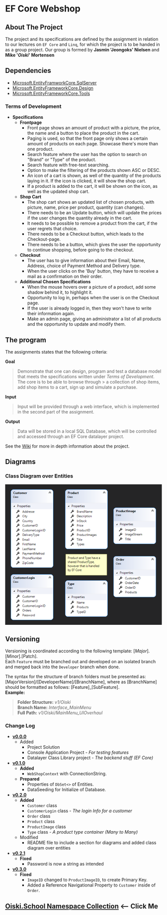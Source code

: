 # EF Core Webshop

## About The Project
The project and its specifications are defined by the assignment in relation to our lectures on `EF Core` and `Linq`, for which the project is to be handed in as a group project. Our group is formed by **Jasmin 'Jeongoks' Nielsen** and **Mike '_Oiski_' Mortensen**

## Dependencies
- [Microsoft.EntityFramworkCore.SqlServer](https://www.nuget.org/packages/Microsoft.EntityFrameworkCore.SqlServer/)
- [Microsoft.EntityFrameworkCore.Design](https://www.nuget.org/packages/Microsoft.EntityFrameworkCore.Design/5.0.10)
- [Microsoft.EntityFrameworkCore.Tools](https://www.nuget.org/packages/Microsoft.EntityFrameworkCore.Tools/5.0.10)

### Terms of Development

- **Specifications**
  - **Frontpage**
    - Front page shows an amount of product with a picture, the price, the name and a button to place the product in the cart.
    - Paging is used, so that the front page only shows a certain amount of products on each page. Showcase there's more than one product.
    - Search feature where the user has the option to search on "Brand" or "Type" of the product.
    - Search feature with free-text searching.
    - Option to make the filtering of the products shown ASC or DESC.
    - An icon of a cart is shown, as well of the quantity of the products laying in it. If the icon is clicked, it will show the shop cart.
    - If a product is added to the cart, it will be shown on the icon, as well as the updated shop cart.
  - **Shop Cart**
    - The shop cart shows an updated list of chosen products, with picture, name, price per product, quantity (can changes).
    - There needs to be an Update button, which will update the prices if the user changes the quantity already in the cart.
    - It needs to be possible to remove a product from the cart, if the user regrets that choice.
    - There needs to be a Checkout button, which leads to the Checkout-page.
    - There needs to be a button, which gives the user the opportunity to continue shopping, before going to the checkout.
  - **Checkout**
    - The user has to give information about their Email, Name, Address, choice of Payment Method and Delivery type.
    - When the user clicks on the 'Buy' button, they have to receive a mail as a confirmation on their order.
  - **Additional Chosen Specifications**
    - When the mouse hovers over a picture of a product, add some shadow behind it, to highlight it.
    - Opportunity to log in, perhaps when the user is on the Checkout page.
    - If the user is already logged in, then they won't have to write their information again.
    - Make an admin page, giving an administrator a list of all products and the opportunity to update and modify them.

## The program
The assignments states that the following criteria:

**Goal**
> Demonstrate that one can design, program and test a database model that meets the specifications written under _Terms of Development_. The core is to be able to browse through > a collection of shop items, add shop items to a cart, sign up and simulate a purchase.

**Input**
> Input will be provided through a web interface, which is implemented in the second part of the assignment.

**Output**
> Data will be stored in a local SQL Database, which will be controlled and accessed through an EF Core datalayer project.

See the [Wiki](https://github.com/ZhakalenDk/Oiski.School.Wepshop_H3_2021/wiki) for more in depth information about the project.

## Diagrams

### Class Diagram over Entities
![ClassDiagram](./Images/Webshop_ClassDiagram.png)

## Versioning
Versioning is coordinated according to the following template: [_Major_].[_Minor_].[Patch].\
Each `Feature` must be branched out and developed on an isolated branch and merged back into the `Developer` branch when done.

The syntax for the structure of branch folders must be presented as: [MajorVersion]/[DeveloperName]/[BranchName], where as [BranchName] should be formatted as follows: [Feature]_[SubFeature].\
**Example:**
>**Folder Structure:** _v1/Oiski_ \
>**Branch Name:** _Interface_MainMenu_ \
>**Full Path:** _v1/Oiski/MainMenu_UIOverhaul_

### Change Log
- **[v0.0.0](https://github.com/Mike-Mortensen-Portfolio/Oiski.School.Webshop_H3_2021/releases/tag/v0.0.0)**
    - Added
      - Project Solution
      - Console Application Project - _For testing features_
      - Datalayer Class Library project - _The backend stuff (EF Core)_
- **[v0.1.0](https://github.com/Mike-Mortensen-Portfolio/Oiski.School.Webshop_H3_2021/releases/tag/v0.1.0)**
    - **Added**
      - `WebShopContext` with ConnectionString.
    - **Prepared**
      - Properties of `DbSet<>` of Entities.
      - DataSeeding for Initialize of Database.
- **[v0.2.0](https://github.com/Mike-Mortensen-Portfolio/Oiski.School.Webshop_H3_2021/releases/tag/v0.2.0)**
    - **Added**
      - `Customer` class
      - `CustomerLogin` class - _The login Info for a customer_
      - `Order` class
      - `Product` class
      - `ProductImage` class
      - `Type` class - _A product type container (Many to Many)_
    - Modified
      - README file to include a section for diagrams and added class diagram over entities
- **[v0.2.1](https://github.com/Mike-Mortensen-Portfolio/Oiski.School.Webshop_H3_2021/releases/tag/v0.2.1)**
    - **Fixed**
      - Password is now a string as intended
- **[v0.3.0](https://github.com/Mike-Mortensen-Portfolio/Oiski.School.Webshop_H3_2021/releases/tag/v0.3.0)**
    - **Fixed**
      - `ImageID` changed to `ProductImageID`, to create Primary Key.
      - Added a Reference Navigational Property to `Customer` inside of `Order`. 
   

## [Oiski.School Namespace Collection](https://github.com/Mike-Mortensen-Portfolio) <-- Click Me
